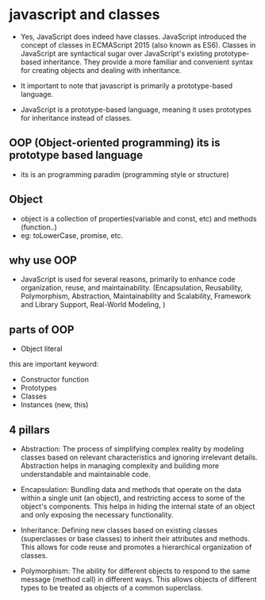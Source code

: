 # javascript and classes
- Yes, JavaScript does indeed have classes. JavaScript introduced the concept of classes in ECMAScript 2015 (also known as ES6). Classes in JavaScript are syntactical sugar over JavaScript's existing prototype-based inheritance. They provide a more familiar and convenient syntax for creating objects and dealing with inheritance.

- It important to note that javascript is primarily a prototype-based language.
- JavaScript is a prototype-based language, meaning it uses prototypes for inheritance instead of classes.

## OOP (Object-oriented programming) its is prototype based language
- its is an programming paradim (programming style or structure)

## Object
- object is a collection of properties(variable and const, etc) and methods (function..)
- eg: toLowerCase, promise, etc.

## why use OOP
- JavaScript is used for several reasons, primarily to enhance code organization, reuse, and maintainability. (Encapsulation, Reusability, Polymorphism, Abstraction, Maintainability and Scalability, Framework and Library Support, Real-World Modeling, )

## parts of OOP
- Object literal

this are important keyword:
- Constructor function
- Prototypes
- Classes
- Instances (new, this)


## 4 pillars
- Abstraction: The process of simplifying complex reality by modeling classes based on relevant characteristics and ignoring irrelevant details. Abstraction helps in managing complexity and building more understandable and maintainable code.

- Encapsulation: Bundling data and methods that operate on the data within a single unit (an object), and restricting access to some of the object's components. This helps in hiding the internal state of an object and only exposing the necessary functionality.

- Inheritance: Defining new classes based on existing classes (superclasses or base classes) to inherit their attributes and methods. This allows for code reuse and promotes a hierarchical organization of classes.

- Polymorphism: The ability for different objects to respond to the same message (method call) in different ways. This allows objects of different types to be treated as objects of a common superclass.